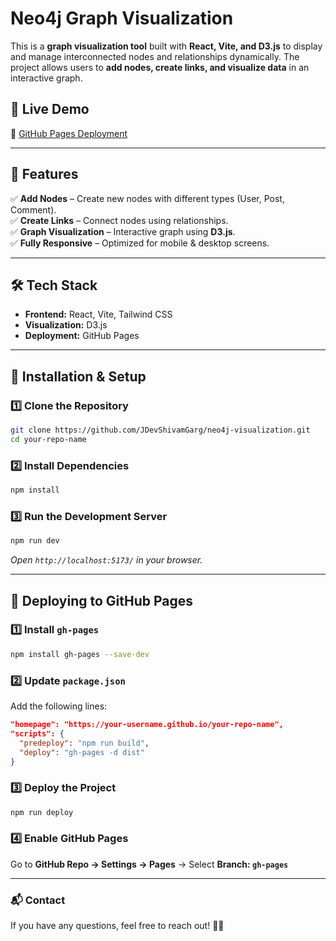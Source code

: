# **Neo4j Graph Visualization**  

This is a **graph visualization tool** built with **React, Vite, and D3.js** to display and manage interconnected nodes and relationships dynamically. The project allows users to **add nodes, create links, and visualize data** in an interactive graph.  

## **🚀 Live Demo**  
🔗 [GitHub Pages Deployment](https://your-username.github.io/your-repo-name/)  


---

## **📌 Features**  
✅ **Add Nodes** – Create new nodes with different types (User, Post, Comment).  
✅ **Create Links** – Connect nodes using relationships.  
✅ **Graph Visualization** – Interactive graph using **D3.js**.  
✅ **Fully Responsive** – Optimized for mobile & desktop screens.  

---

## **🛠️ Tech Stack**  
- **Frontend:** React, Vite, Tailwind CSS  
- **Visualization:** D3.js  
- **Deployment:** GitHub Pages  

---

## **🚀 Installation & Setup**  

### **1️⃣ Clone the Repository**  
```sh
git clone https://github.com/JDevShivamGarg/neo4j-visualization.git
cd your-repo-name
```

### **2️⃣ Install Dependencies**  
```sh
npm install
```

### **3️⃣ Run the Development Server**  
```sh
npm run dev
```
_Open `http://localhost:5173/` in your browser._

---

## **🚀 Deploying to GitHub Pages**  
### **1️⃣ Install `gh-pages`**  
```sh
npm install gh-pages --save-dev
```

### **2️⃣ Update `package.json`**  
Add the following lines:  
```json
"homepage": "https://your-username.github.io/your-repo-name",
"scripts": {
  "predeploy": "npm run build",
  "deploy": "gh-pages -d dist"
}
```

### **3️⃣ Deploy the Project**  
```sh
npm run deploy
```

### **4️⃣ Enable GitHub Pages**  
Go to **GitHub Repo → Settings → Pages** → Select **Branch: `gh-pages`**  


---

### **📬 Contact**  
If you have any questions, feel free to reach out! 🚀😊
